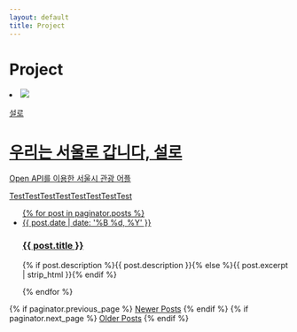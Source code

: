 ```yaml
---
layout: default
title: Project
---
```


<div id="project">
  <h1 class="pageTitle">Project</h1>

  <div class = "project">
    <li class="project_item">
      <a href="{{ post.url | prepend: site.baseurl }}">
        <img class="project_img" src="{{ '/assets/img/helloseoul.png' | prepend: site.baseurl }}">
        <p class="project_title">설로</p>
        <div class="project_info">
          <h1 class="project_slogan">우리는 서울로 갑니다, 설로</h1>
          <p class="project_summary">Open API를 이용한 서울시 관광 어플</p>
          <p class="project_body">TestTestTestTestTestTestTestTest</p>
        </div>
    </li>
  </div>

  <ul class="posts noList">
    {% for post in paginator.posts %}
      <li>
        <span class="date">{{ post.date | date: '%B %d, %Y' }}</span>
        <h3><a class="post-link" href="{{ post.url | prepend: site.baseurl }}">{{ post.title }}</a></h3>
        <p>{% if post.description %}{{ post.description }}{% else %}{{ post.excerpt | strip_html }}{% endif %}</p>
      </li>
    {% endfor %}
  </ul>
  <!-- Pagination links -->
  <div class="pagination">
    {% if paginator.previous_page %}
      <a href="{{ paginator.previous_page_path | prepend: site.baseurl }}" class="previous button__outline">Newer Posts</a> 
    {% endif %}
    {% if paginator.next_page %}
      <a href="{{ paginator.next_page_path | prepend: site.baseurl }}" class="next button__outline">Older Posts</a>
    {% endif %}
  </div>
</div>